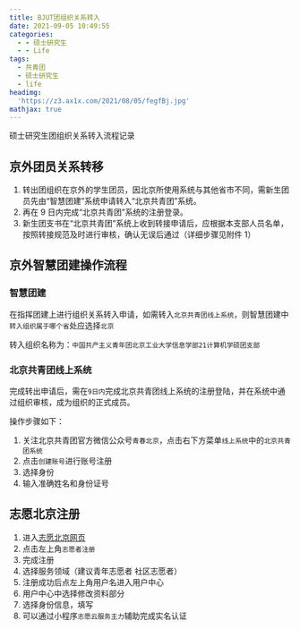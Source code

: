 ```yaml
---
title: BJUT团组织关系转入
date: 2021-09-05 10:49:55
categories:
  - - 硕士研究生
  - - Life
tags:
  - 共青团
  - 硕士研究生
  - life
headimg:
  'https://z3.ax1x.com/2021/08/05/fegfBj.jpg'
mathjax: true
---
```


硕士研究生团组织关系转入流程记录

<!-- more -->
## 京外团员关系转移
1. 转出团组织在京外的学生团员，因北京所使用系统与其他省市不同，需新生团员先由“智慧团建”系统申请转入“北京共青团”系统。
2. 再在 9 日内完成“北京共青团”系统的注册登录。
3. 新生团支书在“北京共青团”系统上收到转接申请后，应根据本支部人员名单，按照转接规范及时进行审核，确认无误后通过（详细步骤见附件 1）

## 京外智慧团建操作流程

### 智慧团建

在指挥团建上进行组织关系转入申请，如需转入`北京共青团线上系统`，则智慧团建中`转入组织属于哪个省`处应选择`北京`

转入组织名称为：`中国共产主义青年团北京工业大学信息学部21计算机学硕团支部`

### 北京共青团线上系统

完成转出申请后，需在`9日内`完成北京共青团线上系统的注册登陆，并在系统中通过组织审核，成为组织的正式成员。

操作步骤如下：

1. 关注北京共青团官方微信公众号`青春北京`，点击右下方菜单`线上系统`中的`北京共青团系统`
2. 点击`创建账号`进行账号注册
3. 选择身份
4. 输入准确姓名和身份证号

## 志愿北京注册

1. 进入[志愿北京网页](https://www.bv2008.cn)
2. 点击左上角`志愿者注册`
3. 完成注册
4. 选择服务领域（建议青年志愿者 社区志愿者）
5. 注册成功后点左上角用户名进入用户中心
6. 用户中心中选择修改资料部分
7. 选择身份信息，填写
8. 可以通过小程序`志愿云服务主力`辅助完成实名认证

